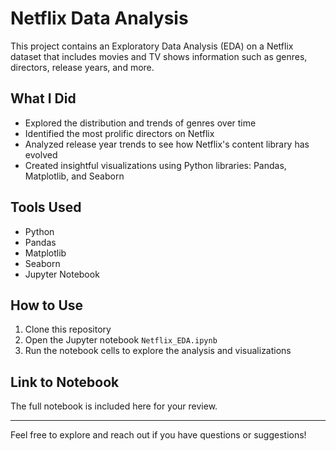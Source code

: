 # Netflix Data Analysis

This project contains an Exploratory Data Analysis (EDA) on a Netflix dataset that includes movies and TV shows information such as genres, directors, release years, and more.

## What I Did
- Explored the distribution and trends of genres over time
- Identified the most prolific directors on Netflix
- Analyzed release year trends to see how Netflix's content library has evolved
- Created insightful visualizations using Python libraries: Pandas, Matplotlib, and Seaborn

## Tools Used
- Python
- Pandas
- Matplotlib
- Seaborn
- Jupyter Notebook

## How to Use
1. Clone this repository
2. Open the Jupyter notebook `Netflix_EDA.ipynb`
3. Run the notebook cells to explore the analysis and visualizations

## Link to Notebook
The full notebook is included here for your review.

---

Feel free to explore and reach out if you have questions or suggestions!

